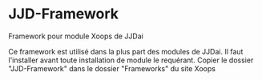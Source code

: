 # JJD-Framework
Framework pour module Xoops de JJDai

Ce framework est utilisé dans la plus part des modules de JJDai.
Il faut l'installer avant toute installation de module le requérant.
Copier le dossier "JJD-Framework" dans le dossier "Frameworks" du site Xoops
